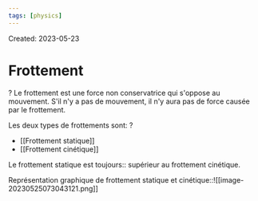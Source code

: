 ```yaml
---
tags: [physics] 
---
```

Created: 2023-05-23

# Frottement
?
Le frottement est une force non conservatrice qui s'oppose au mouvement. S'il n'y a pas de mouvement, il n'y aura pas de force causée par le frottement.
<!--SR:!2023-10-29,57,150-->

Les deux types de frottements sont:
?
- [[Frottement statique]]
- [[Frottement cinétique]]
<!--SR:!2023-11-30,107,230-->

Le frottement statique est toujours:: supérieur au frottement cinétique.
<!--SR:!2023-10-28,21,143-->

Représentation graphique de frottement statique et cinétique::![[image-20230525073043121.png]]
<!--SR:!2024-03-06,170,243-->




